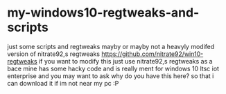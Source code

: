 # my-windows10-regtweaks-and-scripts
just some scripts and regtweaks mayby or mayby not a heavyly modifed version of nitrate92,s regtweaks https://github.com/nitrate92/win10-regtweaks
if you want to modify this just use nitrate92,s regtweaks as a bace mine has some hacky code and is really ment for windows 10 ltsc iot enterprise 
and you may want to ask why do you have this here? so that i can download it if im not near my pc :P
